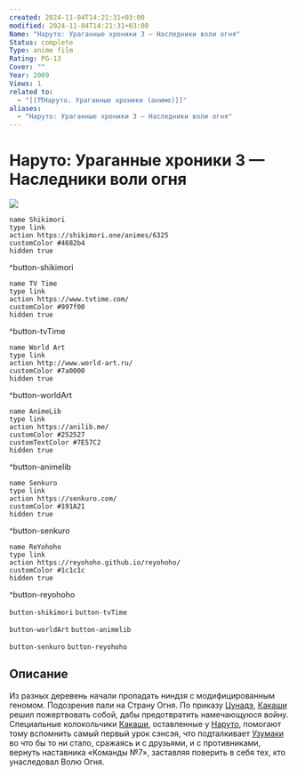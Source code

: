 ```yaml
---
created: 2024-11-04T14:21:31+03:00
modified: 2024-11-04T14:21:31+03:00
Name: "Наруто: Ураганные хроники 3 — Наследники воли огня"
Status: complete
Type: anime film
Rating: PG-13
Cover: ""
Year: 2009
Views: 1
related to:
  - "[[⛩️Наруто. Ураганные хроники (аниме)]]"
aliases:
  - "Наруто: Ураганные хроники 3 — Наследники воли огня"
---
```


# Наруто: Ураганные хроники 3 — Наследники воли огня

![](https://nyaa.shikimori.one/uploads/poster/animes/6325/dc633c4c5c4e0ec220349de293aa0856.jpeg)

```button
name Shikimori
type link
action https://shikimori.one/animes/6325
customColor #4682b4
hidden true
```
^button-shikimori

```button
name TV Time
type link
action https://www.tvtime.com/
customColor #997f00
hidden true
```
^button-tvTime

```button
name World Art
type link
action http://www.world-art.ru/
customColor #7a0000
hidden true
```
^button-worldArt

```button
name AnimeLib
type link
action https://anilib.me/
customColor #252527
customTextColor #7E57C2
hidden true
```
^button-animelib

```button
name Senkuro
type link
action https://senkuro.com/
customColor #191A21
hidden true
```
^button-senkuro

```button
name ReYohoho
type link
action https://reyohoho.github.io/reyohoho/
customColor #1c1c1c
hidden true
```
^button-reyohoho

`button-shikimori` `button-tvTime`

`button-worldArt` `button-animelib`

`button-senkuro` `button-reyohoho`

## Описание

Из разных деревень начали пропадать ниндзя с модифицированным геномом. Подозрения пали на Страну Огня. По приказу [Цунадэ](https://shikimori.one/characters/2767-tsunade), [Какаши](https://shikimori.one/characters/85-kakashi-hatake) решил пожертвовать собой, дабы предотвратить намечающуюся войну. Специальные колокольчики [Какаши](https://shikimori.one/characters/85-kakashi-hatake), оставленные у [Наруто](https://shikimori.one/characters/z17-naruto-uzumaki), помогают тому вспомнить самый первый урок сэнсэя, что подталкивает [Узумаки](https://shikimori.one/characters/z17-naruto-uzumaki) во что бы то ни стало, сражаясь и с друзьями, и с противниками, вернуть наставника «Команды №7», заставляя поверить в себя тех, кто унаследовал Волю Огня.
